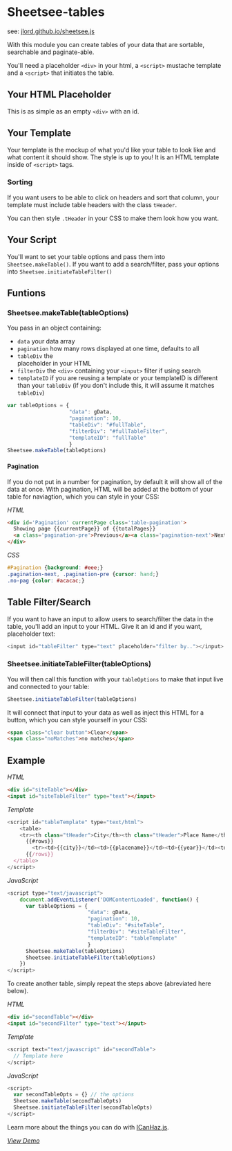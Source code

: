 # Sheetsee-tables

see: [jlord.github.io/sheetsee.js](jlord.github.io/sheetsee.js)

With this module you can create tables of your data that are sortable, searchable and paginate-able.

You'll need a placeholder `<div>` in your html, a `<script>` mustache template and a `<script>` that initiates the table.

## Your HTML Placeholder

This is as simple as an empty `<div>` with an id.

## Your Template

Your template is the mockup of what you'd like your table to look like and what content it should show. The style is up to you! It is an HTML template inside of `<script>` tags.

### Sorting

If you want users to be able to click on headers and sort that column, your template must include table headers with the class `tHeader`.

You can then style `.tHeader` in your CSS to make them look how you want.

## Your Script

You'll want to set your table options and pass them into `Sheetsee.makeTable()`. If you want to add a search/filter, pass your options into `Sheetsee.initiateTableFilter()`

## Funtions

### Sheetsee.makeTable(tableOptions)

You pass in an object containing:

- `data` your data array
- `pagination` how many rows displayed at one time, defaults to all
- `tableDiv` the <div> placeholder in your HTML
- `filterDiv` the `<div>` containing your `<input>` filter if using search
- `templateID` if you are reusing a template or your templateID is different than your `tableDiv` (if you don't include this, it will assume it matches `tableDiv`)

```javascript
var tableOptions = {
                    "data": gData,
                    "pagination": 10,
                    "tableDiv": "#fullTable",
                    "filterDiv": "#fullTableFilter",
                    "templateID": "fullTable"
                    }
Sheetsee.makeTable(tableOptions)
```

#### Pagination

If you do not put in a number for pagination, by default it will show all of the data at once. With pagination, HTML will be added at the bottom of your table for naviagtion, which you can style in your CSS:

_HTML_

```HTML
<div id='Pagination' currentPage class='table-pagination'>
  Showing page {{currentPage}} of {{totalPages}}
  <a class='pagination-pre'>Previous</a><a class='pagination-next'>Next</a>
</div>
```

_CSS_

```CSS
#Pagination {background: #eee;}
.pagination-next, .pagination-pre {cursor: hand;}
.no-pag {color: #acacac;}
```

## Table Filter/Search

If you want to have an input to allow users to search/filter the data in the table, you'll add an input to your HTML. Give it an id and if you want, placeholder text:

```javascript
<input id="tableFilter" type="text" placeholder="filter by.."></input>
```

### Sheetsee.initiateTableFilter(tableOptions)

You will then call this function with your `tableOptions` to make that input live and connected to your table:

```javascript
Sheetsee.initiateTableFilter(tableOptions)
```

It will connect that input to your data as well as inject this HTML for a button, which you can style yourself in your CSS:


```HTML
<span class="clear button">Clear</span>
<span class="noMatches">no matches</span>
```

## Example

_HTML_

```HTML
<div id="siteTable"></div>
<input id="siteTableFilter" type="text"></input>
```

_Template_

```JavaScript
<script id="tableTemplate" type="text/html">
    <table>
    <tr><th class="tHeader">City</th><th class="tHeader">Place Name</th><th class="tHeader">Year</th><th class="tHeader">Image</th></tr>
      {{#rows}}
        <tr><td>{{city}}</td><td>{{placename}}</td><td>{{year}}</td><td>{{image}}</td></tr>
      {{/rows}}
  </table>
</script>
```

_JavaScript_

```javascript
<script type="text/javascript">
    document.addEventListener('DOMContentLoaded', function() {
      var tableOptions = {
                          "data": gData,
                          "pagination": 10,
                          "tableDiv": "#siteTable",
                          "filterDiv": "#siteTableFilter",
                          "templateID": "tableTemplate"
                          }
      Sheetsee.makeTable(tableOptions)
      Sheetsee.initiateTableFilter(tableOptions)
    })
</script>
```

To create another table, simply repeat the steps above (abreviated here below).

_HTML_
```HTML
<div id="secondTable"></div>
<input id="secondFilter" type="text"></input>
```
_Template_

```JavaScript
<script text="text/javascript" id="secondTable">
  // Template here
</script>
```

_JavaScript_

```JavaScript
<script>
  var secondTableOpts = {} // the options
  Sheetsee.makeTable(secondTableOpts)
  Sheetsee.initiateTableFilter(secondTableOpts)
</script>
```

Learn more about the things you can do with [ICanHaz.js](http://icanhazjs.com).

_[View Demo](/demos/demo-table.html)_

